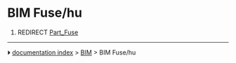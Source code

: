 # BIM Fuse/hu
1.  REDIRECT [Part_Fuse](Part_Fuse.md)



---
⏵ [documentation index](../README.md) > [BIM](BIM_Workbench.md) > BIM Fuse/hu
